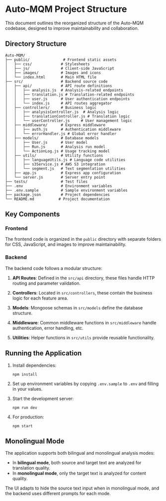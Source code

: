 # Auto-MQM Project Structure

This document outlines the reorganized structure of the Auto-MQM codebase, designed to improve maintainability and collaboration.

## Directory Structure

```
Auto-MQM/
├── public/               # Frontend static assets
│   ├── css/             # Stylesheets
│   ├── js/              # Client-side JavaScript
│   ├── images/          # Images and icons
│   └── index.html       # Main HTML file
├── src/                 # Backend source code
│   ├── api/             # API route definitions
│   │   ├── analysis.js  # Analysis-related endpoints
│   │   ├── translation.js # Translation-related endpoints
│   │   ├── user.js      # User authentication endpoints
│   │   └── index.js     # API routes aggregator
│   ├── controllers/     # Business logic
│   │   ├── analysisController.js  # Analysis logic
│   │   ├── translationController.js # Translation logic
│   │   └── userController.js     # User management logic
│   ├── middleware/      # Express middleware
│   │   ├── auth.js      # Authentication middleware
│   │   └── errorHandler.js # Global error handler
│   ├── models/          # Database models
│   │   ├── User.js      # User model
│   │   ├── Run.js       # Analysis run model
│   │   └── ActionLog.js # Usage tracking model
│   ├── utils/           # Utility functions
│   │   ├── languageUtils.js # Language code utilities
│   │   ├── s3Service.js # AWS S3 integration
│   │   └── segment.js   # Text segmentation utilities
│   ├── app.js           # Express app configuration
│   └── server.js        # Server entry point
├── tests/               # Test files
├── .env                 # Environment variables
├── .env.sample          # Sample environment variables
├── package.json         # Project dependencies
└── README.md           # Project documentation
```

## Key Components

### Frontend

The frontend code is organized in the `public` directory with separate folders for CSS, JavaScript, and images to improve maintainability.

### Backend

The backend code follows a modular structure:

1. **API Routes**: Defined in the `src/api` directory, these files handle HTTP routing and parameter validation.

2. **Controllers**: Located in `src/controllers`, these contain the business logic for each feature area.

3. **Models**: Mongoose schemas in `src/models` define the database structure.

4. **Middleware**: Common middleware functions in `src/middleware` handle authentication, error handling, etc.

5. **Utilities**: Helper functions in `src/utils` provide reusable functionality.

## Running the Application

1. Install dependencies:
   ```
   npm install
   ```

2. Set up environment variables by copying `.env.sample` to `.env` and filling in your values.

3. Start the development server:
   ```
   npm run dev
   ```

4. For production:
   ```
   npm start
   ```

## Monolingual Mode

The application supports both bilingual and monolingual analysis modes:

- In **bilingual mode**, both source and target text are analyzed for translation quality.
- In **monolingual mode**, only the target text is analyzed for content quality.

The UI adapts to hide the source text input when in monolingual mode, and the backend uses different prompts for each mode.
